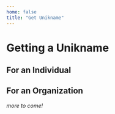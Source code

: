 ```yaml
---
home: false
title: "Get Unikname"
---
```


# Getting a Unikname

## For an Individual

## For an Organization

_more to come!_
